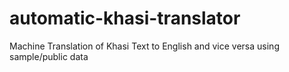 # automatic-khasi-translator
Machine Translation of Khasi Text to English and vice versa using sample/public data
